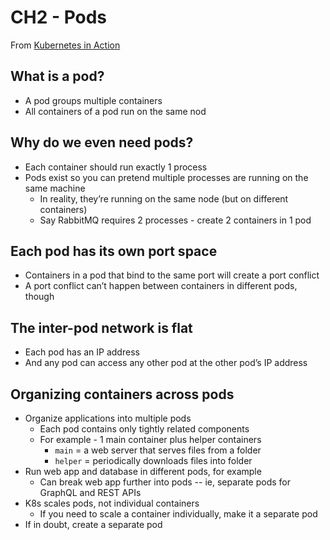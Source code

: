 # CH2 - Pods

From [Kubernetes in Action](https://www.manning.com/books/kubernetes-in-action)

## What is a pod?

- A pod groups multiple containers
- All containers of a pod run on the same nod

## Why do we even need pods?

- Each container should run exactly 1 process
- Pods exist so you can pretend multiple processes are running on the same machine
  - In reality, they’re running on the same node (but on different containers)
  - Say RabbitMQ requires 2 processes - create 2 containers in 1 pod

## Each pod has its own port space

- Containers in a pod that bind to the same port will create a port conflict
- A port conflict can’t happen between containers in different pods, though

## The inter-pod network is flat

- Each pod has an IP address
- And any pod can access any other pod at the other pod’s IP address

## Organizing containers across pods

- Organize applications into multiple pods
  - Each pod contains only tightly related components
  - For example - 1 main container plus helper containers
    - `main` = a web server that serves files from a folder
    - `helper` = periodically downloads files into folder
- Run web app and database in different pods, for example
  - Can break web app further into pods -- ie, separate pods for GraphQL and REST APIs
- K8s scales pods, not individual containers
  - If you need to scale a container individually, make it a separate pod
- If in doubt, create a separate pod
